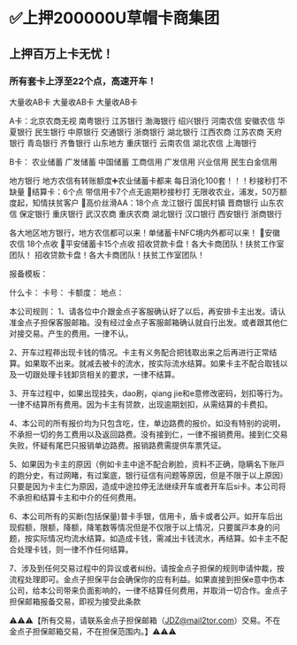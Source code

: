 # ✅上押200000U草帽卡商集团

## 上押百万上卡无忧！
### 所有套卡上浮至22个点，高速开车！

大量收AB卡  大量收AB卡  大量收AB卡  

A卡：北京农商无视     南粤银行   江苏银行
              渤海银行   绍兴银行   河南农信   安徽农信
              华夏银行   民生银行   中原银行   交通银行
              浙商银行   湖北银行   江西农商   江苏农商
              天府银行   青岛银行   齐鲁银行   山东地方
              重庆银行   云南农信   湖北农信   上海银行

B卡： 农业储蓄   广发储蓄   中国储蓄
              工商信用   广发信用   兴业信用   民生白金信用

地方银行 地方农信有转账额度➕农业储蓄卡都来
每日消化100套！！！秒接秒打不缺量
📱结算卡：6个点 带信用卡7个点无逾期秒接秒打
无限收农业，浦发，50万额度起，知情扶贫客户
📱高价丝滑AA：18个点
龙江银行   国民村镇   晋商银行
山东农信   保定银行   重庆银行
武汉农商   重庆农商   湖北银行
汉口银行   西安银行   浙商银行

各大地区地方银行，地方农信都可以来！单储蓄卡NFC境内外都可以来！
📱安徽农信    18个点收
📱平安储蓄卡15个点收
招收贷款卡盘！各大卡商团队！扶贫工作室团队！
招收贷款卡盘！各大卡商团队！扶贫工作室团队！

报备模板：

什么卡：
卡号：
卡额度：
地点：


本公司规则：
1、请各位中介跟金点子客服确认好了以后，再安排卡主出发。请认准金点子担保客服邮箱。没有经过金点子客服邮箱确认就自行出发。或者跟其他仁对接交易。产生的费用。一律不认。

2、开车过程茽出现卡钱的情况。卡主有义务配合把钱取出来之后再进行正常结算。如果取不出来。就减去被卡的流水，按实际流水结算。如果卡主不配合取钱以及一切跟处理卡钱卸货相关的要求，一律不结算。

3、开车过程中，如果出现挂失，dao刷，qiang jie和e意修改密码，划扣等行为。一律不结算所有费用。因为卡主有贷款，出现逾期划扣，从需结算的卡费扣。

4、本公司的所有报价均为只包含吃，住，单边路费的报价。如没有特别的说明，不承担一切的务工费用以及返回路费。没有接到仁，一律不报销费用。接到仁交易失败，怀疑有尾巴只报销单边路费。报销路费需提供车票凭证。

5、如果因为卡主的原因（例如卡主中途不配合刷脸，资料不正确，隐瞒名下账戸的跑分史，有过网睹，有过案底，银行征信有问题等原因，但是不限于以上原因）只要是因为卡主仁为原因，造成中途拉停无法继续开车或者开车后si卡。本公司将不承担和结算卡主和中介的任何费用。

6、本公司所有的买断(包括保量)普卡手银，信用卡，盾卡或者公戸。如开车后出现假额，限额，降额，降笔数等情况但是不仅限于以上情况，只要属戸本身的问题，按实际情况均流水结算。如造成卡钱，需减出卡钱流水，再结算。如卡主不配合处理卡钱，则一律不作任何结算。

7、涉及到任何交易过程中的异议或者纠纷。请按金点子担保的规则申请仲裁，按流程处理即可。金点子担保平台会确保你的应有利益。如果直接到担保e意中伤本公司，给本公司带来负面影响的，一律不结算任何费用，并取消一切合作。金点子担保邮箱报备交易，即视为接受此条款

⚠️⚠️⚠️【所有交易，请联系金点子担保邮箱（JDZ@mail2tor.com）交易。不在金点子担保邮箱交易，不在担保范围内。】⚠️⚠️⚠️
